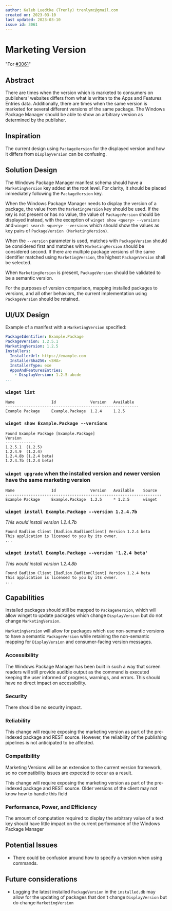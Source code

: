```yaml
---
author: Kaleb Luedtke (Trenly) trenlymc@gmail.com
created on: 2023-03-10
last updated: 2023-03-10
issue id: 3061
---
```


# Marketing Version

"For [#3061](https://github.com/microsoft/winget-cli/issues/3061)"

## Abstract

There are times when the version which is marketed to consumers on publishers' websites differs from what is written to the Apps and Features Entries data. Additionally, there are times when the same version is marketed for several different versions of the same package. The Windows Package Manager should be able to show an arbitrary version as determined by the publisher.

## Inspiration

The current design using `PackageVersion` for the displayed version and how it differs from `DisplayVersion` can be confusing.

## Solution Design

The Windows Package Manager manifest schema should have a `MarketingVersion` key added at the root level. For clarity, it should be placed immediately following the `PackageVersion` key.

When the Windows Package Manager needs to display the version of a package, the value from the `MarketingVersion` key should be used. If the key is not present or has no value, the value of `PackageVersion` should be displayed instead, with the exception of `winget show <query> --versions` and `winget search <query> --versions` which should show the values as key pairs of `PackageVersion (MarketingVersion)`.

When the `--version` parameter is used, matches with `PackageVersion` should be considered first and matches with `MarketingVersion` should be considered second. If there are multiple package versions of the same identifier matched using `MarketingVersion`, the highest `PackageVersion` shall be selected.

When `MarketingVersion` is present, `PackageVersion` should be validated to be a semantic version.

For the purposes of version comparison, mapping installed packages to versions, and all other behaviors, the current implementation using `PackageVersion` should be retained.

## UI/UX Design

Example of a manifest with a `MarketingVersion` specified:
```yaml
PackageIdentifier: Example.Package
PackageVersion: 1.2.5.1
MarketingVersion: 1.2.5
Installers:
  InstallerUrl: https://example.com
  InstallerSha256: <SHA>
  InstallerType: exe
  AppsAndFeaturesEntries:
    - DisplayVersion: 1.2.5-abcde
...
```

### `winget list`
```
Name                Id               Version   Available
---------------------------------------------------------- 
Example Package     Example.Package  1.2.4     1.2.5
```

### `winget show Example.Package --versions`
```
Found Example Package [Example.Package]
Version
-------------
1.2.5.1  (1.2.5)
1.2.4.9  (1.2.4)
1.2.4.8b (1.2.4 beta)
1.2.4.7b (1.2.4 beta)
```

### `winget upgrade` when the installed version and newer version have the same marketing version
```
Name                Id               Version   Available    Source
--------------------------------------------------------------------
Example Package     Example.Package  1.2.5     * 1.2.5      winget
```

### `winget install Example.Package --version 1.2.4.7b`
*This would install version 1.2.4.7b*
```
Found Badlion Client [Badlion.BadlionClient] Version 1.2.4 beta
This application is licensed to you by its owner.
...
```

### `winget install Example.Package --version '1.2.4 beta'`
*This would install version 1.2.4.8b*
```
Found Badlion Client [Badlion.BadlionClient] Version 1.2.4 beta
This application is licensed to you by its owner.
...
```

## Capabilities
Installed packages should still be mapped to `PackageVersion`, which will allow winget to update packages which change `DisplayVersion` but do not change `MarketingVersion`.

`MarketingVersion` will allow for packages which use non-semantic versions to have a semantic `PackageVersion` while retaining the non-semantic mapping for `DisplayVersion` and consumer-facing version messages.

### Accessibility

The Windows Package Manager has been built in such a way that screen readers will still provide audible output as the command is executed keeping the user informed of progress, warnings, and errors. This should have no direct impact on accessibility.

### Security

There should be no security impact.

### Reliability

This change will require exposing the marketing version as part of the pre-indexed package and REST source. However, the reliability of the publishing pipelines is not anticipated to be affected.

### Compatibility

Marketing Versions will be an extension to the current version framework, so no compatibility issues are expected to occur as a result.

This change will require exposing the marketing version as part of the pre-indexed package and REST source. Older versions of the client may not know how to handle this field

### Performance, Power, and Efficiency

The amount of computation required to display the arbitrary value of a text key should have little impact on the current performance of the Windows Package Manager

## Potential Issues

* There could be confusion around how to specify a version when using commands.

## Future considerations

* Logging the latest installed `PackageVersion` in the `installed.db` may allow for the updating of packages that don't change `DisplayVersion` but do change `MarketingVersion`